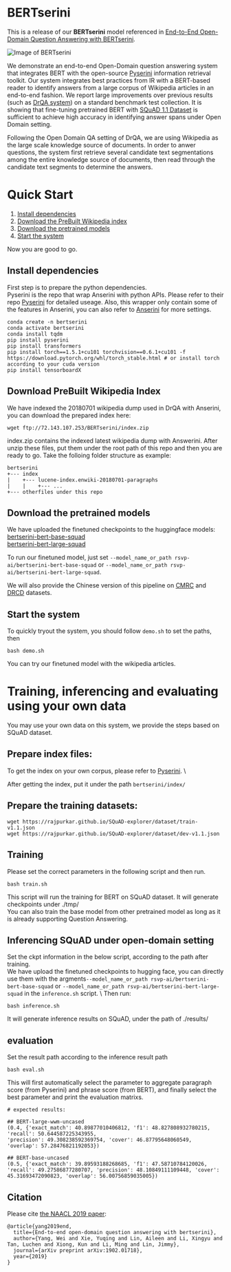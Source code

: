 # BERTserini


This is a release of our **BERTserini** model referenced in [End-to-End Open-Domain Question Answering with BERTserini](https://www.aclweb.org/anthology/N19-4013/). 


![Image of BERTserini](https://github.com/rsvp-ai/bertserini/blob/master/pipeline.png?raw=true)

We demonstrate an end-to-end Open-Domain question answering system that integrates BERT with the open-source [Pyserini](https://github.com/castorini/pyserini) information retrieval toolkit. Our system integrates best practices from IR with a BERT-based reader to identify answers from a large corpus of Wikipedia articles in an end-to-end fashion. We report large improvements over previous results (such as [DrQA system](https://github.com/facebookresearch/DrQA)) on a standard benchmark test collection. It is showing that fine-tuning pretrained BERT with [SQuAD 1.1 Dataset](https://arxiv.org/abs/1606.05250) is sufficient to achieve high accuracy in identifying answer spans under Open Domain setting.

Following the Open Domain QA setting of DrQA, we are using Wikipedia as the large scale knowledge source of documents. In order to anwer questions, the system first retrieve several candidate text segmentations among the entire knowledge source of documents, then read through the candidate text segments to determine the answers.

# Quick Start

1. [Install dependencies](#install-dependencies)
2. [Download the PreBuilt Wikipedia index](#download-prebuilt-wikipedia-index)
3. [Download the pretrained models](#download-the-pretrained-models)
4. [Start the system](#start-the-system)

Now you are good to go.

## Install dependencies
First step is to prepare the python dependencies. \
Pyserini is the repo that wrap Anserini with python APIs. 
Please refer to their repo [Pyserini](https://github.com/castorini/pyserini) for detailed useage. Also, this wrapper only contain some of the features in Anserini, you can also refer to [Anserini](https://github.com/castorini/anserini) for more settings.

```
conda create -n bertserini
conda activate bertserini
conda install tqdm
pip install pyserini
pip install transformers 
pip install torch==1.5.1+cu101 torchvision==0.6.1+cu101 -f https://download.pytorch.org/whl/torch_stable.html # or install torch according to your cuda version
pip install tensorboardX
```

## Download PreBuilt Wikipedia Index

We have indexed the 20180701 wikipedia dump used in DrQA with Anserini, you can download the prepared index here:
```
wget ftp://72.143.107.253/BERTserini/index.zip
````
index.zip contains the indexed latest wikipedia dump with Answerini.
After unzip these files, put them under the root path of this repo and then you are ready to go.
Take the folloing folder structure as example:
```
bertserini
+--- index
|    +--- lucene-index.enwiki-20180701-paragraphs
|    |    +--- ...
+--- otherfiles under this repo
```

## Download the pretrained models

We have uploaded the finetuned checkpoints to the huggingface models: \
[bertserini-bert-base-squad](https://huggingface.co/rsvp-ai/bertserini-bert-base-squad) \
[bertserini-bert-large-squad](https://huggingface.co/rsvp-ai/bertserini-bert-large-squad) 

To run our finetuned model, just set ```--model_name_or_path rsvp-ai/bertserini-bert-base-squad``` or ```--model_name_or_path rsvp-ai/bertserini-bert-large-squad```.

We will also provide the Chinese version of this pipeline on [CMRC](https://github.com/ymcui/cmrc2018) and [DRCD](https://github.com/DRCKnowledgeTeam/DRCD) datasets. 

## Start the system

To quickly tryout the system, you should follow ```demo.sh``` to set the paths, then
```
bash demo.sh
``` 
You can try our finetuned model with the wikipedia articles.

# Training, inferencing and evaluating using your own data

You may use your own data on this system, we provide the steps based on SQuAD dataset.

## Prepare index files:
To get the index on your own corpus, please refer to [Pyserini](https://github.com/castorini/pyserini#how-do-i-search-my-own-documents). \

After getting the index, put it under the path ```bertserini/index/```

## Prepare the training datasets:

```
wget https://rajpurkar.github.io/SQuAD-explorer/dataset/train-v1.1.json
wget https://rajpurkar.github.io/SQuAD-explorer/dataset/dev-v1.1.json
```
## Training
Please set the correct parameters in the following script and then run.
```
bash train.sh
```
This script will run the training for BERT on SQuAD dataset.
It will generate checkpoints under ./tmp/ \
You can also train the base model from other pretrained model as long as it is already supporting Question Answering. 

## Inferencing SQuAD under open-domain setting

Set the ckpt information in the below script, according to the path after training. \
We have upload the finetuned checkpoints to hugging face, you can directly use them with the argments```--model_name_or_path rsvp-ai/bertserini-bert-base-squad``` or ```--model_name_or_path rsvp-ai/bertserini-bert-large-squad``` in the ```inference.sh``` script. \ 
Then run:
```
bash inference.sh
```
It will generate inference results on SQuAD, under the path of ./results/

## evaluation
Set the result path according to the inference result path
```
bash eval.sh
```
This will first automatically select the parameter to aggregate paragraph score (from Pyserini) and phrase score (from BERT), and finally select the best parameter and print the evaluation matrixs.
```
# expected results:

## BERT-large-wwm-uncased
(0.4, {'exact_match': 40.89877010406812, 'f1': 48.827808932780215, 'recall': 50.644587225343955, 
'precision': 49.308238592369754, 'cover': 46.87795648060549, 'overlap': 57.28476821192053})

## BERT-base-uncased
(0.5, {'exact_match': 39.89593188268685, 'f1': 47.58710784120026, 'recall': 49.27586877280707, 'precision': 48.10849111109448, 'cover': 45.31693472090823, 'overlap': 56.00756859035005})
```


## Citation

Please cite [the NAACL 2019 paper]((https://www.aclweb.org/anthology/N19-4013/)):

```
@article{yang2019end,
  title={End-to-end open-domain question answering with bertserini},
  author={Yang, Wei and Xie, Yuqing and Lin, Aileen and Li, Xingyu and Tan, Luchen and Xiong, Kun and Li, Ming and Lin, Jimmy},
  journal={arXiv preprint arXiv:1902.01718},
  year={2019}
}
```
